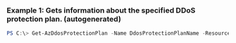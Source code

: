 ### Example 1: Gets information about the specified DDoS protection plan. (autogenerated)
```powershell
PS C:\> Get-AzDdosProtectionPlan -Name DdosProtectionPlanName -ResourceGroupName MyResourceGroup
```


